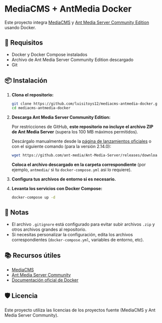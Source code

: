 # MediaCMS + AntMedia Docker

Este proyecto integra [MediaCMS](https://github.com/mediacms-io/mediacms) y [Ant Media Server Community Edition](https://github.com/ant-media/Ant-Media-Server) usando Docker.

## 🚀 Requisitos

- Docker y Docker Compose instalados
- Archivo de Ant Media Server Community Edition descargado
- Git

## 📦 Instalación

1. **Clona el repositorio:**
   ```bash
   git clone https://github.com/luisitoys12/mediacms-antmedia-docker.git
   cd mediacms-antmedia-docker
   ```

2. **Descarga Ant Media Server Community Edition:**

   Por restricciones de GitHub, **este repositorio no incluye el archivo ZIP de Ant Media Server** (supera los 100 MB máximos permitidos).

   Descárgalo manualmente desde la [página de lanzamientos oficiales](https://github.com/ant-media/Ant-Media-Server/releases/latest) o con el siguiente comando (para la versión 2.14.0):

   ```bash
   wget https://github.com/ant-media/Ant-Media-Server/releases/download/ams-v2.14.0/ant-media-server-community-2.14.0.zip
   ```

   **Coloca el archivo descargado en la carpeta correspondiente** (por ejemplo, `antmedia/` si tu `docker-compose.yml` así lo requiere).

3. **Configura tus archivos de entorno si es necesario.**

4. **Levanta los servicios con Docker Compose:**
   ```bash
   docker-compose up -d
   ```

## 📝 Notas

- El archivo `.gitignore` está configurado para evitar subir archivos `.zip` y otros archivos grandes al repositorio.
- Si necesitas personalizar la configuración, edita los archivos correspondientes (`docker-compose.yml`, variables de entorno, etc).

## 📚 Recursos útiles

- [MediaCMS](https://github.com/mediacms-io/mediacms)
- [Ant Media Server Community](https://github.com/ant-media/Ant-Media-Server)
- [Documentación oficial de Docker](https://docs.docker.com/)

## 🛡️ Licencia

Este proyecto utiliza las licencias de los proyectos fuente (MediaCMS y Ant Media Server Community).
